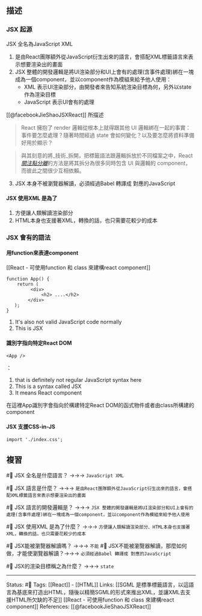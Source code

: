 
## 描述


### JSX 起源
JSX 全名為JavaScript XML
1. 是由React團隊額外從JavaScript衍生出來的語言，會搭配XML標籤語言來表示想要渲染出的畫面
2. JSX 整體的開發邏輯是將UI渲染部分和UI上會有的處理(含事件處理)綁在一塊成為一個component，並以component作為模組來給予他人使用：
	- XML 表示UI渲染部分，由開發者來告知系統渲染目標為何，另外以state作為渲染目標
	- JavaScript 表示UI會有的處理

[[@facebookJieShaoJSXReact]] 所描述
> React 擁抱了 render 邏輯從根本上就得跟其他 UI 邏輯綁在一起的事實：事件要怎麼處理？隨著時間經過 state 會如何變化？以及要怎麼將資料準備好用於顯示？

> 與其刻意的將_技術_拆開，把標籤語法跟邏輯拆放於不同檔案之中，React [_關注點分離_](https://en.wikipedia.org/wiki/Separation_of_concerns)的方法是將其拆分為很多同時包含 UI 與邏輯的 component，而彼此之間很少互相依賴。

3. JSX 本身不被瀏覽器解讀，必須經過Babel 轉譯成 對應的JavaScript



#### JSX 使用XML 是為了  
1. 方便讓人類解讀渲染部分  
2. HTML本身也支援著XML，轉換的話，也只需要花較少的成本

### JSX 會有的語法


#### 用function來表達component
[[React - 可使用function 和 class 來建構react component]]
```
function App() {
    return (
         <div>
             <h2> ....</h2>
        </div>
   );
}
```

1. It's also not valid JavaScript code normally
2. This is JSX


#### 識別字指向特定React DOM
```
<App />
```

<App />：
1. that is definitely not regular JavaScript syntax here
2. This is a syntax called JSX
3. It means React component

在這裡App識別字會指向於構建特定React DOM的函式物件或者由class所構建的component

  
#### JSX 支援CSS-in-JS

```
import './index.css';
```




## 複習
#🧠 JSX 全名是什麼語言？ ->->-> `JavaScript XML`

#🧠 JSX 語言是什麼？ ->->-> `是由React團隊額外從JavaScript衍生出來的語言，會搭配XML標籤語言來表示想要渲染出的畫面`

#🧠 JSX 語言的開發邏輯是？ ->->-> `JSX 整體的開發邏輯是將UI渲染部分和UI上會有的處理(含事件處理)綁在一塊成為一個component，並以component作為模組來給予他人使用`

#🧠 JSX 使用XML 是為了什麼？ ->->-> `方便讓人類解讀渲染部分、HTML本身也支援著XML，轉換的話，也只需要花較少的成本`

#🧠 JSX能被瀏覽器解讀嗎？ ->->-> `不能`
#🧠 JSX不能被瀏覽器解讀，那麼如何做，才能使瀏覽器解讀？->->-> `必須經過Babel 轉譯成 對應的JavaScript`

#🧠 JSX的渲染目標稱之為什麼？ ->->-> `state`

---
Status: #🌱 
Tags:
[[React]] - [[HTML]]
Links:
[[SGML 是標準標籤語言，以這語言為基底來打造出HTML，隨後以精簡SGML的形式來推出XML，並讓XML去支援HTML所欠缺的不足]]
[[React - 可使用function 和 class 來建構react component]]
References:
[[@facebookJieShaoJSXReact]]